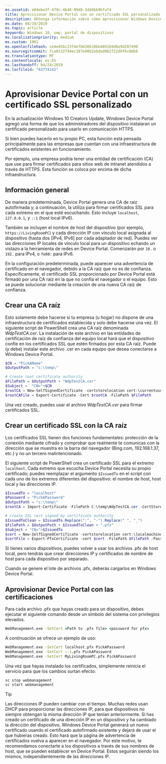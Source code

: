 ```yaml
---
ms.assetid: e04ebe3f-479c-4b48-99d8-3dd4bb9bfaf4
title: Aprovisionar Device Portal con un certificado SSL personalizado
description: Obtenga información sobre cómo aprovisionar Windows Device Portal con un certificado personalizado para su uso en la comunicación HTTPS.
ms.date: 04/19/2019
ms.topic: article
keywords: Windows 10, uwp, portal de dispositivos
ms.localizationpriority: medium
ms.custom: 19H1
ms.openlocfilehash: ce4e45bc23f4efb636618bb4891b9d6e9d207490
ms.sourcegitcommit: fca0132794ec187e90b2ebdad862f22d9f6c0db8
ms.translationtype: MT
ms.contentlocale: es-ES
ms.lasthandoff: 04/24/2019
ms.locfileid: "63774142"
---
```

# <a name="provision-device-portal-with-a-custom-ssl-certificate"></a>Aprovisionar Device Portal con un certificado SSL personalizado

En la actualización Windows 10 Creators Update, Windows Device Portal agregó una forma de que los administradores del dispositivo instalaran un certificado personalizado para usarlo en comunicación HTTPS.

Si bien puedes hacerlo en tu propio PC, esta función está pensada principalmente para las empresas que cuentan con una infraestructura de certificados existentes en funcionamiento.  

Por ejemplo, una empresa podría tener una entidad de certificación (CA) que use para firmar certificados para sitios web de intranet atendidos a través de HTTPS. Esta función se coloca por encima de dicha infraestructura.

## <a name="overview"></a>Información general

De manera predeterminada, Device Portal genera una CA de raíz autofirmada y, a continuación, la utiliza para firmar certificados SSL para cada extremo en el que esté escuchando. Esto incluye `localhost`, `127.0.0.1`, y `::1` (host local IPv6).

También se incluyen el nombre de host del dispositivo (por ejemplo, `https://LivingRoomPC`) y cada dirección IP con vínculo local asignada al dispositivo (hasta dos [IPv4, IPv6] por cada adaptador de red).
Puedes ver las direcciones IP locales de vínculo local para un dispositivo echando un vistazo a la herramienta de redes en Device Portal. Comenzarán por `10.` o `192.` para IPv4, o `fe80:` para IPv6.

En la configuración predeterminada, puede aparecer una advertencia de certificado en el navegador, debido a la CA raíz que no es de confianza. Específicamente, el certificado SSL proporcionado por Device Portal está firmado por una CA raíz en la que no confía el navegador o el equipo. Esto se puede solucionar mediante la creación de una nueva CA raíz de confianza.

## <a name="create-a-root-ca"></a>Crear una CA raíz

Esto solamente debe hacerse si tu empresa (u hogar) no dispone de una infraestructura de certificados establecida y solo debe hacerse una vez. El siguiente script de PowerShell crea una CA raíz denominada _WdpTestCA.cer_. La instalación de este archivo en las entidades de certificación de raíz de confianza del equipo local hará que el dispositivo confíe en los certificados SSL que estén firmados por esta CA raíz. Puede (y debe) instalar este archivo .cer en cada equipo que desea conectarse a Windows Device Portal.  

```PowerShell
$CN = "PickAName"
$OutputPath = "c:\temp\"

# Create root certificate authority
$FilePath = $OutputPath + "WdpTestCA.cer"
$Subject =  "CN="+$CN
$rootCA = New-SelfSignedCertificate -certstorelocation cert:\currentuser\my -Subject $Subject -HashAlgorithm "SHA512" -KeyUsage CertSign,CRLSign
$rootCAFile = Export-Certificate -Cert $rootCA -FilePath $FilePath
```

Una vez creado, puedes usar el archivo _WdpTestCA.cer_ para firmar certificados SSL.

## <a name="create-an-ssl-certificate-with-the-root-ca"></a>Crear un certificado SSL con la CA raíz

Los certificados SSL tienen dos funciones fundamentales: protección de la conexión mediante cifrado y comprobar que realmente te comunicas con la dirección que se muestra en la barra del navegador (Bing.com, 192.168.1.37, etc.) y no un tercero malintencionado.

El siguiente script de PowerShell crea un certificado SSL para el extremo `localhost`. Cada extremo que escucha Device Portal necesita su propio certificado; puedes reemplazar el argumento `$IssuedTo` en el script con cada uno de los extremos diferentes del dispositivo: el nombre de host, host local y las direcciones IP.

```PowerShell
$IssuedTo = "localhost"
$Password = "PickAPassword"
$OutputPath = "c:\temp\"
$rootCA = Import-Certificate -FilePath C:\temp\WdpTestCA.cer -CertStoreLocation Cert:\CurrentUser\My\

# Create SSL cert signed by certificate authority
$IssuedToClean = $IssuedTo.Replace(":", "-").Replace(" ", "_")
$FilePath = $OutputPath + $IssuedToClean + ".pfx"
$Subject = "CN="+$IssuedTo
$cert = New-SelfSignedCertificate -certstorelocation cert:\localmachine\my -Subject $Subject -DnsName $IssuedTo -Signer $rootCA -HashAlgorithm "SHA512"
$certFile = Export-PfxCertificate -cert $cert -FilePath $FilePath -Password (ConvertTo-SecureString -String $Password -Force -AsPlainText)
```

Si tienes varios dispositivos, puedes volver a usar los archivos .pfx de host local, pero tendrás que crear direcciones IP y certificados de nombre de host para cada dispositivo por separado.

Cuando se genere el lote de archivos .pfx, deberás cargarlos en Windows Device Portal.

## <a name="provision-device-portal-with-the-certifications"></a>Aprovisionar Device Portal con las certificaciones

Para cada archivo .pfx que hayas creado para un dispositivo, debes ejecutar el siguiente comando desde un símbolo del sistema con privilegios elevados.

```cmd
WebManagement.exe -SetCert <Path to .pfx file> <password for pfx>
```

A continuación se ofrece un ejemplo de uso:

```cmd
WebManagement.exe -SetCert localhost.pfx PickAPassword
WebManagement.exe -SetCert --1.pfx PickAPassword
WebManagement.exe -SetCert MyLivingRoomPC.pfx PickAPassword
```

Una vez que hayas instalado los certificados, simplemente reinicia el servicio para que los cambios surtan efecto:

```cmd
sc stop webmanagement
sc start webmanagement
```

> [!TIP]
> Las direcciones IP pueden cambiar con el tiempo.
Muchas redes usan DHCP para proporcionar las direcciones IP, para que dispositivos no siempre obtengan la misma dirección IP que tenían anteriormente. Si has creado un certificado de una dirección IP en un dispositivo y ha cambiado la dirección del dispositivo, Windows Device Portal generará un nuevo certificado usando el certificado autofirmado existente y dejará de usar el que hubieras creado. Esto hará que la página de advertencia de certificados vuelva a aparecer en el navegador. Por este motivo, te recomendamos conectarte a los dispositivos a través de sus nombres de host, que se pueden establecer en Device Portal. Estos seguirán siendo los mismos, independientemente de las direcciones IP.

